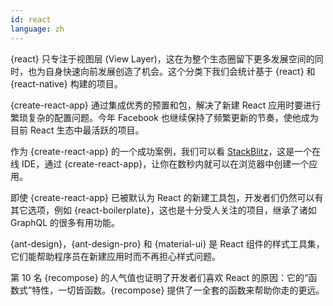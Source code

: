 ```yaml
---
id: react  
language: zh
---
```


{react} 只专注于视图层 (View Layer)，这在为整个生态圈留下更多发展空间的同时，也为自身快速向前发展创造了机会。这个分类下我们会统计基于 {react} 和 {react-native} 构建的项目。

{create-react-app} 通过集成优秀的预置和包，解决了新建 React 应用时要进行繁琐复杂的配置问题。今年 Facebook 也继续保持了频繁更新的节奏，使他成为目前 React 生态中最活跃的项目。

作为 {create-react-app} 的一个成功案例，我们可以看 [StackBlitz](https://stackblitz.com/)，这是一个在线 IDE，通过 {create-react-app}，让你在数秒内就可以在浏览器中创建一个应用。

即使 {create-react-app} 已被默认为 React 的新建工具包，开发者们仍然可以有其它选项，例如 {react-boilerplate}，这也是十分受人关注的项目，继承了诸如 GraphQL 的很多有用功能。

{ant-design}，{ant-design-pro} 和 {material-ui} 是 React 组件的样式工具集，它们能帮助程序员在新建应用时而不再担心样式问题。

第 10 名 {recompose} 的人气值也证明了开发者们喜欢 React 的原因：它的“函数式”特性，一切皆函数。{recompose} 提供了一全套的函数来帮助你走的更远。

